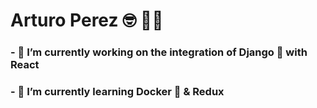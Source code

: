 # Arturo Perez 🤓 👨‍💻
### - 🔭 I’m currently working on the integration of Django :snake: with React
### - 🌱 I’m currently learning Docker :whale: & Redux

<!--START_SECTION:update_image-->
<!--END_SECTION:update_image-->

<!--
**PerezArturo/PerezArturo** is a ✨ _special_ ✨ repository because its `README.md` (this file) appears on your GitHub profile.

Here are some ideas to get you started:

- 🔭 I’m currently working on ...
- 🌱 I’m currently learning ...
- 👯 I’m looking to collaborate on ...
- 🤔 I’m looking for help with ...
- 💬 Ask me about ...
- 📫 How to reach me: ...
- 😄 Pronouns: ...
- ⚡ Fun fact: ...
-->
